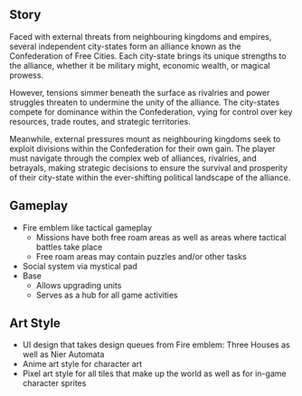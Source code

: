 ## Story
Faced with external threats from neighbouring kingdoms and empires, several independent city-states form an alliance known as the Confederation of Free Cities. Each city-state brings its unique strengths to the alliance, whether it be military might, economic wealth, or magical prowess.

However, tensions simmer beneath the surface as rivalries and power struggles threaten to undermine the unity of the alliance. The city-states compete for dominance within the Confederation, vying for control over key resources, trade routes, and strategic territories.

Meanwhile, external pressures mount as neighbouring kingdoms seek to exploit divisions within the Confederation for their own gain. The player must navigate through the complex web of alliances, rivalries, and betrayals, making strategic decisions to ensure the survival and prosperity of their city-state within the ever-shifting political landscape of the alliance.

## Gameplay
- Fire emblem like tactical gameplay
	- Missions have both free roam areas as well as areas where tactical battles take place
	- Free roam areas may contain puzzles and/or other tasks
- Social system via mystical pad
- Base
	- Allows upgrading units 
	- Serves as a hub for all game activities

## Art Style
- UI design that takes design queues from Fire emblem: Three Houses as well as Nier Automata
- Anime art style for character art
- Pixel art style for all tiles that make up the world as well as for in-game character sprites
